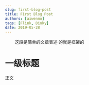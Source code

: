 ```yaml
---
slug: first-blog-post
title: First Blog Post
authors: [aiwenmo]
tags: [Flink, Dinky]
date: 2019-05-28
---
```

&emsp;&emsp;
这段是简单的文章表述
的就是框架的

<!--truncate-->

# 一级标题

正文